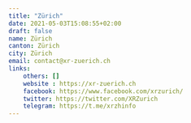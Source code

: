 ```yaml
---
title: "Zürich"
date: 2021-05-03T15:08:55+02:00
draft: false
name: Zürich
canton: Zürich
city: Zürich
email: contact@xr-zuerich.ch 
links:
    others: []
    website : https://xr-zuerich.ch
    facebook: https://www.facebook.com/xrzurich/
    twitter: https://twitter.com/XRZurich
    telegram: https://t.me/xrzhinfo
---
```



